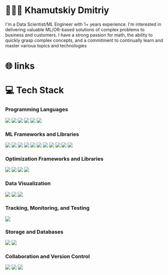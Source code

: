 # 👨🏻‍💻 Khamutskiy Dmitriy

<p align="left">I'm a Data Scientist/ML Engineer with 1+ years experience. I'm interested in delivering valuable ML/OR-based solutions of complex problems to business and customers. I have a strong passion for math, the ability to quickly grasp complex concepts, and a commitment to continually learn and master various topics and technologies</p>

# 🌐 links

<div align="left">
</div>

# 💻 Tech Stack

### Programming Languages
<p>
  <img src="https://img.shields.io/badge/-Python-3776AB?style=flat&logo=python&logoColor=white" />
  <img src="https://img.shields.io/badge/-C++-00599C?style=flat&logo=c%2B%2B&logoColor=white" />
  <img src="https://img.shields.io/badge/-C-A8B9CC?style=flat&logo=c&logoColor=white" />
  <img src="https://img.shields.io/badge/-Shell-4EAA25?style=flat&logo=gnu-bash&logoColor=white" />
  <img src="https://img.shields.io/badge/-SQL-4479A1?style=flat&logo=postgresql&logoColor=white" />
  <img src="https://img.shields.io/badge/-TeX-008080?style=flat&logo=latex&logoColor=white" />
</p>

### ML Frameworks and Libraries
<p>
  <img src="https://img.shields.io/badge/-XGBoost-EB5B0D?style=flat&logo=xgboost&logoColor=white" />
  <img src="https://img.shields.io/badge/-LightGBM-00BFFF?style=flat&logo=lightgbm&logoColor=white" />
  <img src="https://img.shields.io/badge/-Scikit--Learn-F7931E?style=flat&logo=scikitlearn&logoColor=white" />
  <img src="https://img.shields.io/badge/-SciPy-8CAAE6?style=flat&logo=scipy&logoColor=white" />
  <img src="https://img.shields.io/badge/-Transformers-FF9A00?style=flat&logo=huggingface&logoColor=white" />
  <img src="https://img.shields.io/badge/-NLTK-0277BD?style=flat&logo=python&logoColor=white" />
  <img src="https://img.shields.io/badge/-Natasha-6A5ACD?style=flat&logo=python&logoColor=white" />
  <img src="https://img.shields.io/badge/-Gensim-2ECC71?style=flat&logo=python&logoColor=white" />
  <img src="https://img.shields.io/badge/-pymorphy2-9C27B0?style=flat&logo=python&logoColor=white" />
  <img src="https://img.shields.io/badge/-Optuna-AB47BC?style=flat&logo=python&logoColor=white" />
  <img src="https://img.shields.io/badge/-Dask-FF5722?style=flat&logo=dask&logoColor=white" />
</p>

### Optimization Frameworks and Libraries
<p>
  <img src="https://img.shields.io/badge/-Gurobi-CC0000?style=flat&logo=gurobi&logoColor=white" />
  <img src="https://img.shields.io/badge/-CasADi-0078D7?style=flat&logo=python&logoColor=white" />
  <img src="https://img.shields.io/badge/-GEKKO-4A90E2?style=flat&logo=python&logoColor=white" />
  <img src="https://img.shields.io/badge/-do--MPC-009688?style=flat&logo=python&logoColor=white" />
</p>

### Data Visualization
<p>
  <img src="https://img.shields.io/badge/-Matplotlib-11557C?style=flat&logo=python&logoColor=white" />
  <img src="https://img.shields.io/badge/-Seaborn-0081A7?style=flat&logo=python&logoColor=white" />
  <img src="https://img.shields.io/badge/-Plotly-3F4F75?style=flat&logo=plotly&logoColor=white" />
</p>

### Tracking, Monitoring, and Testing
<p>
  <img src="https://img.shields.io/badge/-MLFlow-0078D7?style=flat&logo=mlflow&logoColor=white" />
</p>

### Storage and Databases
<p>
  <img src="https://img.shields.io/badge/-SQLAlchemy-FCA121?style=flat&logo=python&logoColor=white" />
  <img src="https://img.shields.io/badge/-PostgreSQL-336791?style=flat&logo=postgresql&logoColor=white" />
</p>

### Collaboration and Version Control
<p>
  <img src="https://img.shields.io/badge/-Git-F05032?style=flat&logo=git&logoColor=white" />
  <img src="https://img.shields.io/badge/-Jira-0052CC?style=flat&logo=jira&logoColor=white" />
  <img src="https://img.shields.io/badge/-Confluence-172B4D?style=flat&logo=confluence&logoColor=white" />
</p>
